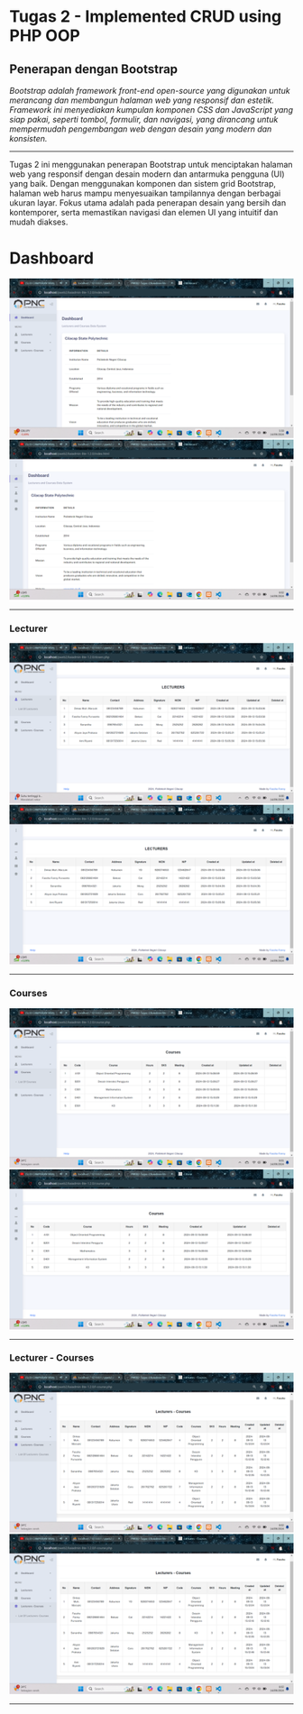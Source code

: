 # Tugas 2 - Implemented CRUD using PHP OOP
## Penerapan dengan Bootstrap
_Bootstrap adalah framework front-end open-source yang digunakan untuk merancang dan membangun halaman web yang responsif dan estetik. Framework ini menyediakan kumpulan komponen CSS dan JavaScript yang siap pakai, seperti tombol, formulir, dan navigasi, yang dirancang untuk mempermudah pengembangan web dengan desain yang modern dan konsisten._
***
Tugas 2 ini menggunakan penerapan Bootstrap untuk menciptakan halaman web yang responsif dengan desain modern dan antarmuka pengguna (UI) yang baik. Dengan menggunakan komponen dan sistem grid Bootstrap, halaman web harus mampu menyesuaikan tampilannya dengan berbagai ukuran layar. Fokus utama adalah pada penerapan desain yang bersih dan kontemporer, serta memastikan navigasi dan elemen UI yang intuitif dan mudah diakses.



# Dashboard

![Dashboard](../img/dashboard.png)  
![Dashboard](../img/dashboard2.png)


***
### Lecturer
![Dashboard](../img/lecturer.png)  
![Dashboard](../img/lecturer2.png)

***
### Courses
![Dashboard](../img/courses.png)  
![Dashboard](../img/courses2.png)

***
### Lecturer - Courses
![Dashboard](../img/lec-cour.png)  
![Dashboard](../img/lec-cour.png)

***








